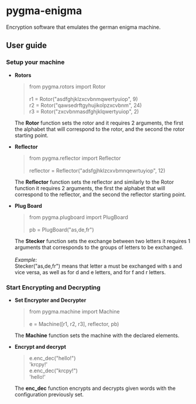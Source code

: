 # pygma-enigma
Encryption software that emulates the german enigma machine.

## User guide

### Setup your machine
* **Rotors** <br />
  > from pygma.rotors import Rotor <br />
  >  <br />
  > r1 = Rotor("asdfghjklzxcvbnmqwertyuiop", 9) <br />
  > r2 = Rotor("qawsedrftgyhujikolpzxcvbnm", 24) <br />
  > r3 = Rotor("zxcvbnmasdfghjklqwertyuiop", 2) <br />
  
  The **Rotor** function sets the rotor and it requires 2 arguments, the first the alphabet that will correspond to the rotor, and the second the rotor starting point. <br />
  
* **Reflector** <br />
  > from pygma.reflector import Reflector <br />
  > <br />
  > reflector = Reflector("adsfgjhklzcxvbmnqewrtuyiop", 12) <br />
  
  The **Reflector** function sets the reflector and similarly to the Rotor function it requires 2 arguments, the first the alphabet that will correspond to the reflector, and the second the reflector starting point. <br />

* **Plug Board** <br />
  > from pygma.plugboard import PlugBoard <br />
  > <br />
  > pb = PlugBoard("as,de,fr") <br />
  
  The **Stecker** function sets the exchange between two letters it requires 1 arguments that corresponds to the groups of letters to be exchanged. <br />
  <br />
  *Example:* <br />
  Stecker("as,de,fr") means that letter a must be exchanged with s and vice versa, as well as for d and e letters, and for f and r letters. <br />

### Start Encrypting and Decrypting
* **Set Encrypter and Decrypter** <br />
  > from pygma.machine import Machine <br />
  > <br />
  > e = Machine([r1, r2, r3], reflector, pb)
  
  The **Machine** function sets the machine with the declared elements. <br />
  
* **Encrypt and decrypt** <br />
  > e.enc_dec("hello!") <br />
  > 'krcpy!' <br />
  > e.enc_dec("krcpy!") <br />
  > 'hello!' <br />
  
  The **enc_dec** function encrypts and decrypts given words with the configuration previously set.
  
 

